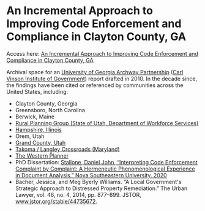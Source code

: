 # An Incremental Approach to Improving Code Enforcement and Compliance in Clayton County, GA
Access here: [An Incremental Approach to Improving Code Enforcement and Compliance in Clayton County, GA](https://github.com/frank0051/An-Incremental-Approach-to-Improving-Code-Enforcement-and-Compliance-in-Clayton-County-GA/blob/main/An%20Incremental%20Approach%20to%20Improving%20Code%20Enforcement%20and%20Compliance%20in%20Clayton%20County%2C%20GA.pdf)

Archival space for an [University of Georgia Archway Partnership](https://www.archwaypartnership.uga.edu/) ([Carl Vinson Institute of Government](https://cviog.uga.edu/)) report drafted in 2010. In the decade since, the findings have been cited or referenced by communities across the United States, including:
* Clayton County, Georgia
* Greensboro, North Carolina
* Berwick, Maine
* [Rural Planning Group (State of Utah, Department of Workforce Services)](https://www.berwickmaine.org/document_center/Code%20Enforcement/code%20enforcemnt%20for%20small%20towns.pdf)
* [Hampshire, Illinois](https://hampshireil.org/getattachment/b0172faa-de72-4a34-8185-ed4b07ea5be0/1-9-19.aspx)
* Orem, Utah
* [Grand County, Utah](https://www.grandcountyutah.net/AgendaCenter/ViewFile/Agenda/_03292016-522)
* [Takoma / Langley Crossroads (Maryland)](https://www.umdsmartgrowth.org/wp-content/uploads/2019/02/Takoma-Langley-Crossroads-Action-Strategies-and-Recommendations-UMD-708.pdf)
* [The Western Planner](https://www.westernplanner.org/2017publishedfeatures/2018/6/27/code-compliance-difficulties-and-ideas-for-small-towns)
* PhD Dissertation: [Stallone, Daniel John, “Interpreting Code Enforcement Complaint by Complaint: A Hermeneutic Phenomenological Experience in Document Analysis,” Nova Southeastern University. 2020](https://nsuworks.nova.edu/cgi/viewcontent.cgi?article=1152&context=shss_dcar_etd)
* Bacher, Jessica, and Meg Byerly Williams. “A Local Government's Strategic Approach to Distressed Property Remediation.” The Urban Lawyer, vol. 46, no. 4, 2014, pp. 877–899. JSTOR, www.jstor.org/stable/44735672.
